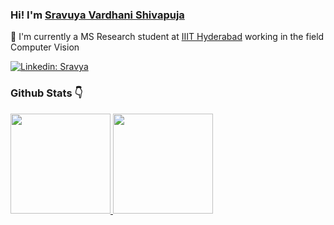 
<p align="center">
  
### Hi! I'm [Sravuya Vardhani Shivapuja](https://github.com/svshivapuja)

:bust_in_silhouette: I'm currently a MS Research student at [IIIT Hyderabad](https://www.iiit.ac.in) working in the field Computer Vision

[![Linkedin: Sravya](https://img.shields.io/badge/linkedin-Sravya%20vardhani-blue?style=flat-square&logo=Linkedin&logoColor=white&link=https://www.linkedin.com/in/svshivapuja/)](https://www.linkedin.com/in/svshivapuja/)

### Github Stats :point_down:

<a href="https://github.com/svshivapuja">
  <img height="160em" src="https://github-readme-stats-eight-theta.vercel.app/api?username=svshivapuja&show_icons=true&theme=vue&include_all_commits=true&count_private=true"/>
  <img height="160em" src="https://github-readme-stats-eight-theta.vercel.app/api/top-langs/?username=svshivapuja&layout=compact&langs_count=8&theme=vue&count_private=true"/>
</a>

</p>

